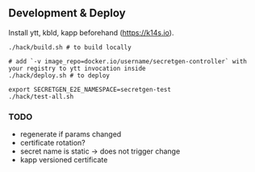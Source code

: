## Development & Deploy

Install ytt, kbld, kapp beforehand (https://k14s.io).

```
./hack/build.sh # to build locally

# add `-v image_repo=docker.io/username/secretgen-controller` with your registry to ytt invocation inside
./hack/deploy.sh # to deploy

export SECRETGEN_E2E_NAMESPACE=secretgen-test
./hack/test-all.sh
```

### TODO

- regenerate if params changed
- certificate rotation?
- secret name is static -> does not trigger change
- kapp versioned certificate
